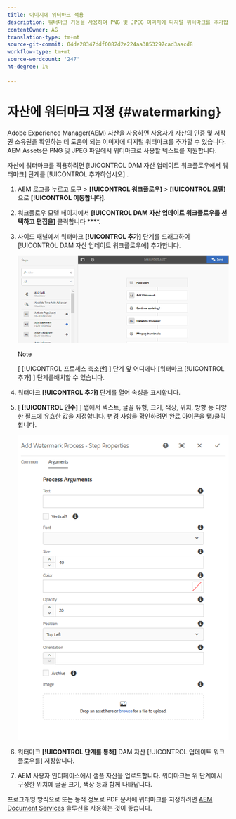 ```yaml
---
title: 이미지에 워터마크 적용
description: 워터마크 기능을 사용하여 PNG 및 JPEG 이미지에 디지털 워터마크를 추가합니다.
contentOwner: AG
translation-type: tm+mt
source-git-commit: 04de28347ddf0082d2e224aa3853297cad3aacd8
workflow-type: tm+mt
source-wordcount: '247'
ht-degree: 1%

---
```



# 자산에 워터마크 지정 {#watermarking}

Adobe Experience Manager(AEM) 자산을 사용하면 사용자가 자산의 인증 및 저작권 소유권을 확인하는 데 도움이 되는 이미지에 디지털 워터마크를 추가할 수 있습니다. AEM Assets은 PNG 및 JPEG 파일에서 워터마크로 사용할 텍스트를 지원합니다.

자산에 워터마크를 적용하려면 [!UICONTROL DAM 자산 업데이트 워크플로우에서 워터마크] 단계를 [!UICONTROL 추가하십시오] .

1. AEM 로고를 누르고 도구 > **[!UICONTROL 워크플로우]** > **[!UICONTROL 모델]** 으로 **[!UICONTROL 이동합니다]**.
1. 워크플로우 모델 페이지에서 **[!UICONTROL DAM 자산 업데이트 워크플로우를 선택하고 편집을]** 클릭합니다 ****.

1. 사이드 패널에서 워터마크 **[!UICONTROL 추가]** 단계를 드래그하여 [!UICONTROL DAM 자산 업데이트 워크플로우에] 추가합니다.

   ![DAM 자산 업데이트 워크플로우의 워터마크 추가 단계](assets/add_watermark_step_aem_assets.png)

   >[!NOTE]
   >
   >[ [!UICONTROL 프로세스 축소판] ] 단계 앞 어디에나 [워터마크 [!UICONTROL 추가] ] 단계를배치할 수 있습니다.

1. 워터마크 **[!UICONTROL 추가]** 단계를 열어 속성을 표시합니다.
1. [ **[!UICONTROL 인수]** ] 탭에서 텍스트, 글꼴 유형, 크기, 색상, 위치, 방향 등 다양한 필드에 유효한 값을 지정합니다. 변경 사항을 확인하려면 완료 아이콘을 탭/클릭합니다.

   ![자산의 워터마크 추가 단계에서 인수 제공](assets/arguments_add_watermark_aem_assets.png)

1. 워터마크 **[!UICONTROL 단계를 통해]** DAM 자산 [!UICONTROL 업데이트 워크플로우를] 저장합니다.
1. AEM 사용자 인터페이스에서 샘플 자산을 업로드합니다. 워터마크는 위 단계에서 구성한 위치에 글꼴 크기, 색상 등과 함께 나타납니다.

프로그래밍 방식으로 또는 동적 정보로 PDF 문서에 워터마크를 지정하려면 [AEM Document Services](/help/forms/using/overview-aem-document-services.md) 솔루션을 사용하는 것이 좋습니다.
